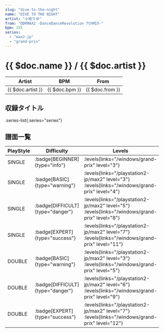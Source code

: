 ```yaml
---
slug: "dive-to-the-night"
name: "DIVE TO THE NIGHT"
artist: "小坂りゆ"
from: "DDRMAX2 -DanceDanceRevolution 7thMIX-"
bpm: 155
series:
  - "max2-jp"
  - "grand-prix"
---
```


# {{ $doc.name }} / {{ $doc.artist }}

|Artist|BPM|From|
|------|---|----|
|{{ $doc.artist }}|{{ $doc.bpm }}|{{ $doc.from }}|

## 収録タイトル

:series-list{:series="series"}

## 譜面一覧

|PlayStyle|Difficulty|Levels|Notes|Movie|
|---------|----------|------|-----|-----|
|SINGLE| :badge[BEGINNER]{type="info"}| :levels{links="/windows/grand-prix" level="3"}|114/0||
|SINGLE| :badge[BASIC]{type="warning"}|<div class="field is-grouped is-grouped-multiline"> :levels{links="/playstation2-jp/max2" level="3"}  :levels{links="/windows/grand-prix" level="4"}</div>|144/4||
|SINGLE| :badge[DIFFICULT]{type="danger"}|<div class="field is-grouped is-grouped-multiline"> :levels{links="/playstation2-jp/max2" level="5"}  :levels{links="/windows/grand-prix" level="8"}</div>|253/4||
|SINGLE| :badge[EXPERT]{type="success"}|<div class="field is-grouped is-grouped-multiline"> :levels{links="/playstation2-jp/max2" level="7"}  :levels{links="/windows/grand-prix" level="11"}</div>|341/1||
|DOUBLE| :badge[BASIC]{type="warning"}|<div class="field is-grouped is-grouped-multiline"> :levels{links="/playstation2-jp/max2" level="3"}  :levels{links="/windows/grand-prix" level="5"}</div>|139/3||
|DOUBLE| :badge[DIFFICULT]{type="danger"}|<div class="field is-grouped is-grouped-multiline"> :levels{links="/playstation2-jp/max2" level="6"}  :levels{links="/windows/grand-prix" level="9"}</div>|258/3||
|DOUBLE| :badge[EXPERT]{type="success"}|<div class="field is-grouped is-grouped-multiline"> :levels{links="/playstation2-jp/max2" level="7"}  :levels{links="/windows/grand-prix" level="12"}</div>|341/2||
